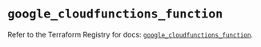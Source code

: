 # `google_cloudfunctions_function`

Refer to the Terraform Registry for docs: [`google_cloudfunctions_function`](https://registry.terraform.io/providers/hashicorp/google/6.24.0/docs/resources/cloudfunctions_function).
